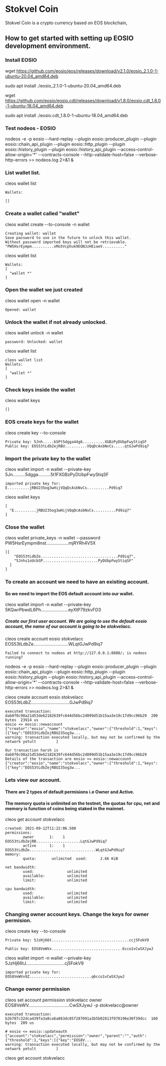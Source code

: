 # Stokvel Coin
Stokvel Coin is a crypto currency based on EOS blockchain, 


## How to get started with setting up EOSIO development environment.

### Install EOSIO

  wget https://github.com/eosio/eos/releases/download/v2.1.0/eosio_2.1.0-1-ubuntu-20.04_amd64.deb
  
  sudo apt install ./eosio_2.1.0-1-ubuntu-20.04_amd64.deb

  wget https://github.com/eosio/eosio.cdt/releases/download/v1.8.0/eosio.cdt_1.8.0-1-ubuntu-18.04_amd64.deb
  
  sudo apt install ./eosio.cdt_1.8.0-1-ubuntu-18.04_amd64.deb

### Test nodeos - EOSIO 
nodeos -e -p eosio --hard-replay --plugin eosio::producer_plugin --plugin eosio::chain_api_plugin --plugin eosio::http_plugin --plugin eosio::history_plugin --plugin eosio::history_api_plugin --access-control-allow-origin='*' --contracts-console --http-validate-host=false --verbose-http-errors >> nodeos.log 2>&1 &

### List wallet list.
cleos wallet list

	Wallets:
	
	[]

### Create a wallet called "wallet"
cleos wallet create --to-console -n wallet

	Creating wallet: wallet
	Save password to use in the future to unlock this wallet.
	Without password imported keys will not be retrievable.
	"PW5HsrEympm..........xMo5Vcphuk9EQNJzHEiaeV.........."

cleos wallet list

	Wallets:
	[
	  "wallet *"
	]

### Open the wallet we just created
cleos wallet open -n wallet

	Opened: wallet

### Unlock the wallet if not already unlocked.
cleos wallet unlock -n wallet

	password: Unlocked: wallet

cleos wallet list

	cleos wallet list
	Wallets:
	[
	  "wallet *"
	]

### Check keys inside the wallet
cleos wallet keys

	[]

### EOS create keys for the wallet
cleos create key --to-console

	Private key: 5Jnh.....bSPt5dgga44g6..........XGBzPyDUbpFwyStiqSF
	Public key: EOS53tLdbZejRBU..........VQqDcAsbNvCs.....qtGJwPd9iq7


### Import the private key to the wallet
cleos wallet import -n wallet --private-key 5Jn..........5dgga..........5t1FXGBzPyDUbpFwyStiqSF

	imported private key for: E..........jRBU235og3wHijVQqDcAsbNvCs..........Pd9iq7

cleos wallet keys

	[
	  "E..........jRBU235og3wHijVQqDcAsbNvCs..........Pd9iq7"
	]

### Close the wallet
cleos wallet private_keys -n wallet --password PW5HsrEympm8nst..................mjRYRh4V5X

	[[
	    "EOS53tLdbZe...................................Pd9iq7",
	    "5Jnhs1oUcbSP.........................PyDUbpFwyStiqSF"
	  ]
	]


### To create an account we need to have an existing account.
#### So we need to import the EOS default account into our wallet.
cleos wallet import -n wallet --private-key 5KQwrPbwdL6Ph......................eyXtP79zkvFD3

##### Create our first user account. We are going to use the default eosio account, the name of our account is going to be stokvelacc.
cleos create account eosio stokvelacc EOS53tLdbZe............................WLqtGJwPd9iq7

	Failed to connect to nodeos at http://127.0.0.1:8888/; is nodeos running?
	
nodeos -e -p eosio --hard-replay --plugin eosio::producer_plugin --plugin eosio::chain_api_plugin --plugin eosio::http_plugin --plugin eosio::history_plugin --plugin eosio::history_api_plugin --access-control-allow-origin='*' --contracts-console --http-validate-host=false --verbose-http-errors >> nodeos.log 2>&1 &

cleos create account eosio stokvelacc EOS53tLdbZ...............................GJwPd9iq7

	executed transaction: dab0f0c98a21d53de62182639fc644d56bc2d099d51b15aa3e19c17d9cc96b29  200 bytes  23914 us
	eosio <= eosio::newaccount            {"creator":"eosio","name":"stokvelacc","owner":{"threshold":1,"keys":[{"key":"EOS53tLdbZejRBU235og3w...
	warning: transaction executed locally, but may not be confirmed by the network yetult         ]

	Our transaction harsh is dab0f0c98a21d53de62182639fc644d56bc2d099d51b15aa3e19c17d9cc96b29
	Details of the transaction are eosio <= eosio::newaccount            {"creator":"eosio","name":"stokvelacc","owner":{"threshold":1,"keys":[{"key":"EOS53tLdbZejRBU235og3w...

### Lets view our account.
#### There are 2 types of default permisions i.e Owner and Active.
#### The memory quota is unlimited on the testnet, the quotas for cpu, net and memory is function of coins being staked in the mainnet.
cleos get account stokvelacc

	created: 2021-09-12T11:22:06.500
	permissions: 
     		owner     	1:    1 EOS53tLdbZejRB....................LqtGJwPd9iq7
        	active     	1:    1 EOS53tLdbZe..............................WLqtGJwPd9iq7
	memory: 
     		quota:       unlimited  used:      2.66 KiB  

	net bandwidth: 
     		used:               unlimited
     		available:          unlimited
     		limit:              unlimited

	cpu bandwidth:
     		used:               unlimited
     		available:          unlimited
     		limit:              unlimited

### Changing owner account keys. Change the keys for owner permision.

cleos create key --to-console

	Private key: 5JzHj66t...................................ccj5FokV9
	
	Public key: EOS8VeWVx................................6cco1vCwSXJywJ

cleos wallet import -n wallet --private-key 5JzHj66tJ...............................cj5FokV9

	imported private key for: EOS8VeWVx9Z............................q6cco1vCwSXJywJ

### Change owner permission
cleos set account permission stokvelacc owner EOS8VeWV.................................CwSXJywJ -p stokvelacc@owner

	executed transaction: b2b787c32dca439fa3a8ca6a863dc85f287091a3b5b02813f070196e30f39dcc  160 bytes  209 us
	
	# eosio <= eosio::updateauth {"account":"stokvelacc","permission":"owner","parent":"","auth":{"threshold":1,"keys":[{"key":"EOS8V...
	warning: transaction executed locally, but may not be confirmed by the network yetult         ]

cleos get account stokvelacc

	







	





















	














